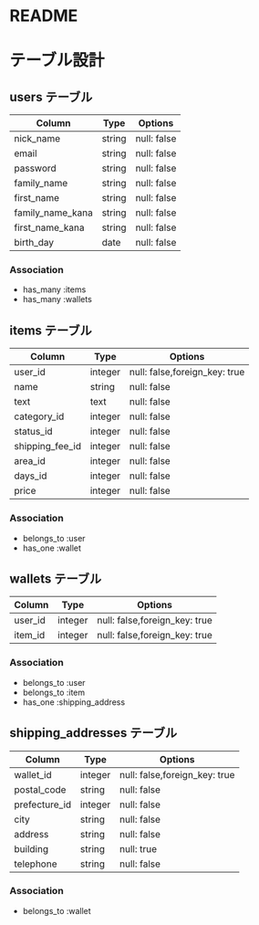 # README

# テーブル設計

## users テーブル

| Column           | Type    | Options     |
| ---------------- | ------- | ----------- |
| nick_name        | string  | null: false |
| email            | string  | null: false |
| password         | string  | null: false |
| family_name      | string  | null: false |
| first_name       | string  | null: false |
| family_name_kana | string  | null: false |
| first_name_kana  | string  | null: false |
| birth_day        | date    | null: false |

### Association

- has_many :items
- has_many :wallets

## items テーブル

| Column          | Type    | Options                       |
| --------------- | ------- | ----------------------------- |
| user_id         | integer | null: false,foreign_key: true |
| name            | string  | null: false                   |
| text            | text    | null: false                   |
| category_id     | integer | null: false                   |
| status_id       | integer | null: false                   |
| shipping_fee_id | integer | null: false                   |
| area_id         | integer | null: false                   |
| days_id         | integer | null: false                   |
| price           | integer | null: false                   |

### Association

- belongs_to :user
- has_one :wallet

## wallets テーブル

| Column   | Type    | Options                       |
| -------- | ------- | ----------------------------- |
| user_id  | integer | null: false,foreign_key: true |
| item_id  | integer | null: false,foreign_key: true |

### Association

- belongs_to :user
- belongs_to :item
- has_one :shipping_address

## shipping_addresses テーブル

| Column        | Type       | Options                       |
| ------------- | ---------- | ----------------------------- |
| wallet_id     | integer    | null: false,foreign_key: true |
| postal_code   | string     | null: false                   |
| prefecture_id | integer    | null: false                   |
| city          | string     | null: false                   |
| address       | string     | null: false                   |
| building      | string     | null: true                    |
| telephone     | string     | null: false                   |

### Association

- belongs_to :wallet
